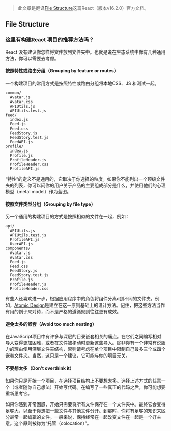 > 此文章是翻译[File Structure](https://reactjs.org/docs/faq-structure.html)这篇React（版本v16.2.0）官方文档。

## File Structure

### 这里有构建React 项目的推荐方法吗？

React 没有建议你怎样将文件放到文件夹中。也就是说在生态系统中你有几种通用方法，你可以需要去考虑。

#### 按照特性或路由分组（Grouping by feature or routes）

一个构建项目的常用方式是按照特性或路由分组将本地CSS、JS 和测试一起。

```
common/
  Avatar.js
  Avatar.css
  APIUtils.js
  APIUtils.test.js
feed/
  index.js
  Feed.js
  Feed.css
  FeedStory.js
  FeedStory.test.js
  FeedAPI.js
profile/
  index.js
  Profile.js
  ProfileHeader.js
  ProfileHeader.css
  ProfileAPI.js
```

“特性”的定义不是通用的，它取决于你选择的粒度。如果你不能列出一个顶级文件夹的列表，你可以问你的用户关于产品的主要组成部分是什么，并使用他们的心理模型（metal model）作为蓝图。

#### 按照文件类型分组（Grouping by file type）

另一个通用的构建项目的方式是按照相似的文件在一起，例如：

```
api/
  APIUtils.js
  APIUtils.test.js
  ProfileAPI.js
  UserAPI.js
components/
  Avatar.js
  Avatar.css
  Feed.js
  Feed.css
  FeedStory.js
  FeedStory.test.js
  Profile.js
  ProfileHeader.js
  ProfileHeader.css
```

有些人还喜欢进一步，根据应用程序中的角色将组件分离d到不同的文件夹。例如，[Atomic Design](http://bradfrost.com/blog/post/atomic-web-design/)是建立在这一原则基础上的设计方法。记住，把这些方法当作有用的例子来对待，而不是严格的遵循规则往往更有成效。


#### 避免太多的嵌套（Avoid too much nesting）

在JavaScript项目中有许多与深层的目录嵌套相关的痛点。在它们之间编写相对导入变得更加困难，或者在文件被移动时更新这些导入。除非你有一个非常有说服力的理由使用深层文件夹结构，否则请考虑在单个项目中限制自己最多三个或四个嵌套文件夹。当然，这只是一个建议，它可能与你的项目无关。

#### 不要想太多（Don't overthink it）

如果你只是开始一个项目，在选择项目结构上[不要想太多](https://en.wikipedia.org/wiki/Analysis_paralysis)。选择上述方式的任意一个（或者随你自己想法）开始写代码。在编写了一些真正的代码之后，你可能想要重新思考它。

如果你感到非常困惑，开始只需要将所有文件保存在一个文件夹中。最终它会变得足够大，以至于你想把一些文件与其他文件分开。到那时，你将有足够的知识来区分最常一起编辑的文件。一般来说，保持经常在一起改变文件在一起是一个好主意。这个原则被称为“托管（colocation）”。
